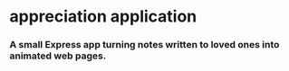 # appreciation application 
### A small Express app turning notes written to loved ones into animated web pages.


